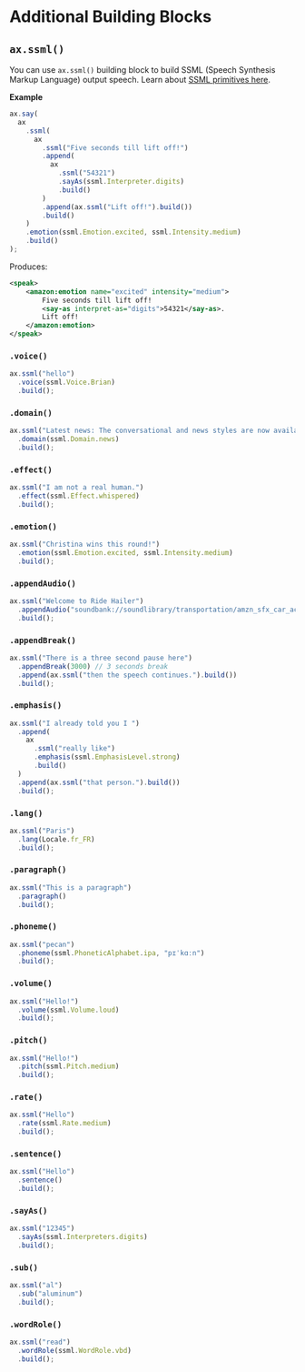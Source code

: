 # Additional Building Blocks

## `ax.ssml()` <Badge text="coming soon" /><Badge text="0.3.0" type="error" />

You can use `ax.ssml()` building block to build SSML (Speech Synthesis Markup Language) output speech. Learn about [SSML primitives here](https://developer.amazon.com/en-US/docs/alexa/custom-skills/speech-synthesis-markup-language-ssml-reference.html).

**Example**

```ts
ax.say(
  ax
    .ssml(
      ax
        .ssml("Five seconds till lift off!")
        .append(
          ax
            .ssml("54321")
            .sayAs(ssml.Interpreter.digits)
            .build()
        )
        .append(ax.ssml("Lift off!").build())
        .build()
    )
    .emotion(ssml.Emotion.excited, ssml.Intensity.medium)
    .build()
);
```

Produces:

```xml
<speak>
    <amazon:emotion name="excited" intensity="medium">
        Five seconds till lift off!
        <say-as interpret-as="digits">54321</say-as>.
        Lift off!
    </amazon:emotion>
</speak>
```

### `.voice()`

```ts
ax.ssml("hello")
  .voice(ssml.Voice.Brian)
  .build();
```

### `.domain()`

```ts
ax.ssml("Latest news: The conversational and news styles are now available!")
  .domain(ssml.Domain.news)
  .build();
```

### `.effect()`

```ts
ax.ssml("I am not a real human.")
  .effect(ssml.Effect.whispered)
  .build();
```

### `.emotion()`

```ts
ax.ssml("Christina wins this round!")
  .emotion(ssml.Emotion.excited, ssml.Intensity.medium)
  .build();
```

### `.appendAudio()`

```ts
ax.ssml("Welcome to Ride Hailer")
  .appendAudio("soundbank://soundlibrary/transportation/amzn_sfx_car_accelerate_01")
  .build();
```

### `.appendBreak()`

```ts
ax.ssml("There is a three second pause here")
  .appendBreak(3000) // 3 seconds break
  .append(ax.ssml("then the speech continues.").build())
  .build();
```

### `.emphasis()`

```ts
ax.ssml("I already told you I ")
  .append(
    ax
      .ssml("really like")
      .emphasis(ssml.EmphasisLevel.strong)
      .build()
  )
  .append(ax.ssml("that person.").build())
  .build();
```

### `.lang()`

```ts
ax.ssml("Paris")
  .lang(Locale.fr_FR)
  .build();
```

### `.paragraph()`

```ts
ax.ssml("This is a paragraph")
  .paragraph()
  .build();
```

### `.phoneme()`

```ts
ax.ssml("pecan")
  .phoneme(ssml.PhoneticAlphabet.ipa, "pɪˈkɑːn")
  .build();
```

### `.volume()`

```ts
ax.ssml("Hello!")
  .volume(ssml.Volume.loud)
  .build();
```

### `.pitch()`

```ts
ax.ssml("Hello!")
  .pitch(ssml.Pitch.medium)
  .build();
```

### `.rate()`

```ts
ax.ssml("Hello")
  .rate(ssml.Rate.medium)
  .build();
```

### `.sentence()`

```ts
ax.ssml("Hello")
  .sentence()
  .build();
```

### `.sayAs()`

```ts
ax.ssml("12345")
  .sayAs(ssml.Interpreters.digits)
  .build();
```

### `.sub()`

```ts
ax.ssml("al")
  .sub("aluminum")
  .build();
```

### `.wordRole()`

```ts
ax.ssml("read")
  .wordRole(ssml.WordRole.vbd)
  .build();
```
